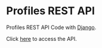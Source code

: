 # Profiles REST API

Profiles REST API Code with [Django](https://www.djangoproject.com/).

Click [here](http://ec2-18-130-130-175.eu-west-2.compute.amazonaws.com/api/) to access the API.
